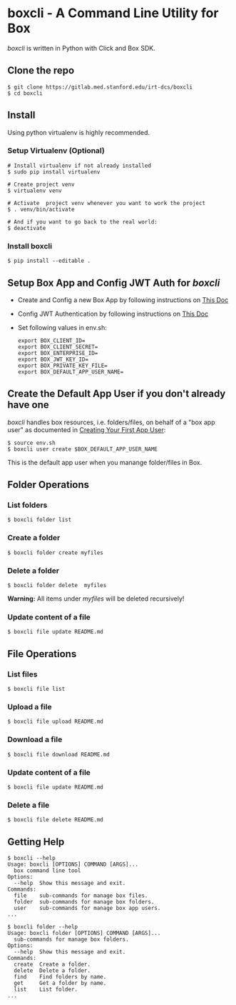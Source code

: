 # boxcli - A Command Line Utility for Box 
_boxcli_ is written in Python with Click and Box SDK.

## Clone the repo

```
$ git clone https://gitlab.med.stanford.edu/irt-dcs/boxcli
$ cd boxcli

```

## Install 
Using python virtualenv is highly recommended.

### Setup Virtualenv (Optional) 

```
# Install virtualenv if not already installed
$ sudo pip install virtualenv

# Create project venv
$ virtualenv venv

# Activate  project venv whenever you want to work the project
$ . venv/bin/activate

# And if you want to go back to the real world:
$ deactivate

```

### Install boxcli

```
$ pip install --editable .
```

## Setup Box App and Config JWT Auth for _boxcli_

* Create and Config a new Box App by following instructions on [This Doc](https://docs.box.com/docs/configuring-box-platform)
* Config JWT Authentication by following instructions on [This Doc](https://docs.box.com/docs/app-auth)
* Set following values in env.sh:

	```
	export BOX_CLIENT_ID=
	export BOX_CLIENT_SECRET=
	export BOX_ENTERPRISE_ID=
	export BOX_JWT_KEY_ID=
	export BOX_PRIVATE_KEY_FILE=
	export BOX_DEFAULT_APP_USER_NAME=
	```
	
## Create the Default App User if you don't already have one
_boxcli_ handles box resources, i.e. folders/files, on behalf of a "box app user" as documented in [Creating Your First App User](https://docs.box.com/docs/app-users):

```
$ source env.sh
$ boxcli user create $BOX_DEFAULT_APP_USER_NAME
```
This is the default app user when you manange folder/files in Box.

## Folder Operations

### List folders

```
$ boxcli folder list
```

### Create a folder

```
$ boxcli folder create myfiles
```

### Delete a folder

```
$ boxcli folder delete  myfiles
```
**Warning:** All items under _myfiles_ will be deleted recursively!

### Update content of a file

```
$ boxcli file update README.md
```

## File Operations

### List files

```
$ boxcli file list
```

### Upload a file

```
$ boxcli file upload README.md
```

### Download a file

```
$ boxcli file download README.md
```

### Update content of a file

```
$ boxcli file update README.md
```
### Delete a file

```
$ boxcli file delete README.md
```

## Getting Help

```
$ boxcli --help 
Usage: boxcli [OPTIONS] COMMAND [ARGS]...
  box command line tool
Options:
  --help  Show this message and exit.
Commands:
  file    sub-commands for manage box files.
  folder  sub-commands for manage box folders.
  user    sub-commands for manage box app users.
...

$ boxcli folder --help
Usage: boxcli folder [OPTIONS] COMMAND [ARGS]...
  sub-commands for manage box folders.
Options:
  --help  Show this message and exit.
Commands:
  create  Create a folder.
  delete  Delete a folder.
  find    Find folders by name.
  get     Get a folder by name.
  list    List folder.
...
```
